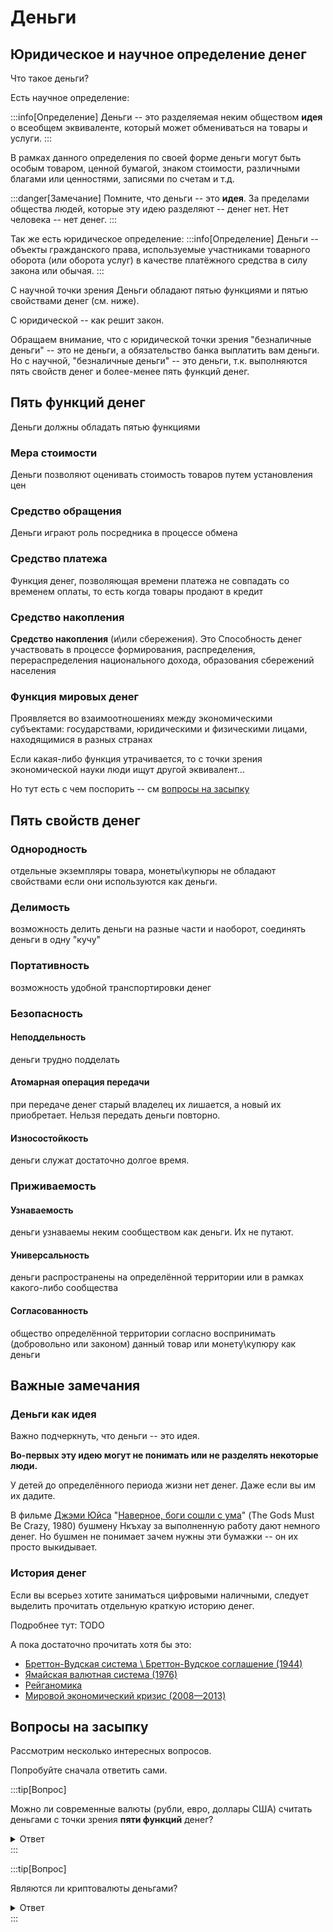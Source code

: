 # Деньги

## Юридическое и научное определение денег

Что такое деньги?

Есть научное определение:

:::info[Определение]
Деньги -- это
разделяемая неким обществом
**идея**
о всеобщем эквиваленте, который может обмениваться на товары и услуги.
:::

В рамках данного определения по своей форме 
деньги могут быть особым товаром, 
ценной бумагой, 
знаком стоимости, 
различными благами 
или ценностями, 
записями по счетам
и т.д.

:::danger[Замечание]
Помните, что деньги -- это **идея**.
За пределами общества людей, 
которые эту идею разделяют -- денег нет. 
Нет человека -- нет денег. 
:::

Так же есть юридическое определение:
:::info[Определение]
Деньги -- объекты гражданского права, 
используемые участниками товарного оборота (или оборота услуг) 
в качестве платёжного средства 
в силу закона или обычая.
:::

С научной точки зрения
Деньги обладают
пятью функциями и
пятью свойствами денег
(см. ниже).

С юридической -- как решит закон.

Обращаем внимание, что с юридической точки зрения
"безналичные деньги" -- это не деньги,
а обязательство банка выплатить вам деньги.
Но с научной, "безналичные деньги" -- это деньги, 
т.к. выполняются пять свойств денег и более-менее пять функций денег.



## Пять функций денег

Деньги должны обладать пятью функциями

### Мера стоимости
Деньги позволяют оценивать стоимость товаров путем установления цен

### Средство обращения
Деньги играют роль посредника в процессе обмена

### Средство платежа

Функция денег, позволяющая времени платежа не совпадать со временем оплаты, то есть когда товары продают в кредит

### Средство накопления

**Средство накопления** (и\или сбережения). 
Это Способность денег участвовать в процессе формирования, распределения, перераспределения национального дохода, образования сбережений населения

### Функция мировых денег
Проявляется во взаимоотношениях между экономическими субъектами: государствами, юридическими и физическими лицами, находящимися в разных странах

Если какая-либо функция утрачивается,
то с точки зрения экономической науки люди ищут другой эквивалент... 

Но тут есть с чем поспорить -- см [вопросы на засыпку](#вопросы-на-засыпку) 


## Пять свойств денег

### Однородность
отдельные экземпляры товара, монеты\купюры не обладают свойствами если они используются как деньги.

### Делимость
возможность делить деньги на разные части и наоборот, соединять деньги в одну "кучу"

### Портативность
возможность удобной транспортировки денег

### Безопасность


#### Неподдельность
деньги трудно подделать

#### Атомарная операция передачи
при передаче денег старый владелец их лишается, а новый их приобретает. Нельзя передать деньги повторно. 
   
#### Износостойкость
деньги служат достаточно долгое время.

### Приживаемость  
   
#### Узнаваемость
деньги узнаваемы неким сообществом как деньги. Их не путают.

#### Универсальность
деньги распространены на определённой территории или в рамках какого-либо сообщества

#### Согласованность
общество определённой территории согласно воспринимать (добровольно или законом) данный товар или монету\купюру как деньги




## Важные замечания


### Деньги как идея

Важно подчеркнуть, что деньги -- это идея.

**Во-первых эту идею могут не понимать или не разделять 
некоторые люди.**

У детей до определённого периода жизни нет денег. 
Даже если вы им их дадите.

В фильме [Джэми Юйса](https://ru.wikipedia.org/wiki/Уйс,_Джэми)
"[Наверное, боги сошли с ума](https://ru.wikipedia.org/wiki/Наверное,_боги_сошли_с_ума)"
(The Gods Must Be Crazy, 1980)
бушмену Нкъхау за выполненную работу дают немного денег.
Но бушмен не понимает зачем нужны эти бумажки -- он их просто выкидывает.


### История денег

Если вы всерьез хотите заниматься цифровыми наличными,
следует выделить прочитать отдельную краткую историю денег.

Подробнее тут: TODO 

А пока достаточно прочитать хотя бы это:
* [Бреттон-Вудская система \ Бреттон-Вудское соглашение (1944)](https://ru.wikipedia.org/wiki/Бреттон-Вудская_система)
* [Ямайская валютная система (1976)](https://ru.wikipedia.org/wiki/Ямайская_валютная_система)
* [Рейганомика](https://ru.wikipedia.org/wiki/Рейганомика)
* [Мировой экономический кризис (2008—2013)](https://ru.wikipedia.org/wiki/Мировой_экономический_кризис_(2008—2013))



## Вопросы на засыпку

Рассмотрим несколько интересных вопросов.

Попробуйте сначала ответить сами.

:::tip[Вопрос]

Можно ли современные валюты (рубли, евро, доллары США) считать деньгами
с точки зрения **пяти функций** денег?

<details>
  <summary>Ответ</summary>
  <div>
    Нет! 
    <br/>
    Потому что после 2008 (а после 2022 особенно) инфляция убила функцию <b>средства накопления</b> почти для всех мировых валют.
    <br/>
    Аналогично вместо <b>функции мировых денег</b> сейчас де факто выступает бартер и политические договорённости. Это надёжнее.
    Есть так же проблемы с <b>мерой стоимости</b> в условиях постмодерна: некоторые товары переоценены и наоборот...
  </div>
</details>
:::


:::tip[Вопрос]

Являются ли криптовалюты деньгами?

<details>
  <summary>Ответ</summary>
  <div>
    С юридической точки зрения -- зависит от решения местных правительств.
    <br/>
    C научной точки зрения -- зависит от того с кем и как мы говорим,
    в каком обществе говорим о криптовалютах.
    <br/>
   Среди "обычных граждан" криптовалюта -- это не деньги, потому что:
1. Отсутствуют все три свойства приживаемости: узнаваемость, универсальность, согласованность.
1. Под большим вопросом свойство **неподдельности**. Мы знаем, что в случае компроментации блокчейна компроментируются ВСЕ деньги, а не только их часть... Это очень большой риск для многих.
1. Криптовалюты не поддерживают функцию **меры стоимости**. По причине высокой волатильности
1. Почти везде криптовалюты не могут выступать как **средство платежа**. Очень мало мест, где вы за блокчейн закажете себе пиццу или оплатите счёт за свет
</div>
</details>
:::
